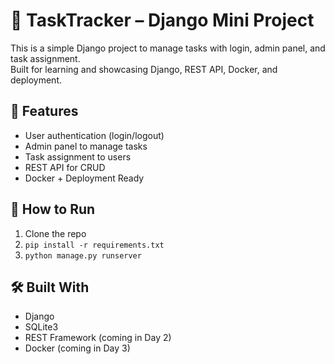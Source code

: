 # 🧠 TaskTracker – Django Mini Project

This is a simple Django project to manage tasks with login, admin panel, and task assignment.  
Built for learning and showcasing Django, REST API, Docker, and deployment.

## 🔧 Features
- User authentication (login/logout)
- Admin panel to manage tasks
- Task assignment to users
- REST API for CRUD
- Docker + Deployment Ready

## 🚀 How to Run
1. Clone the repo
2. `pip install -r requirements.txt`
3. `python manage.py runserver`

## 🛠️ Built With
- Django
- SQLite3
- REST Framework (coming in Day 2)
- Docker (coming in Day 3)

